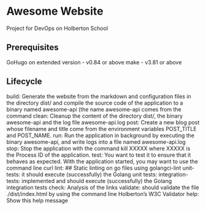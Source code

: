 # Awesome Website

Project for DevOps on Holberton School

## Prerequisites
GoHugo on extended version - v0.84 or above make - v3.81 or above

## Lifecycle
build:	 Generate the website from the markdown and configuration files in the directory dist/ and compile the source code of the application to a binary named awesome-api (the name awesome-api comes from the command
clean:	 Cleanup the content of the directory dist/, the binary awesome-api and the log file awesome-api.log
post:	 Create a new blog post whose filename and title come from the environment variables POST_TITLE and POST_NAME.
run:     Run the application in background by executing the binary awesome-api, and write logs into a file named awesome-api.log
stop:    Stop the application with the command kill XXXXX where XXXXX is the Process ID of the application.
test:    You want to test it to ensure that it behaves as expected. With the application started, you may want to use the command line curl
lint:    ## Static linting on go files using golangci-lint
unit-tests:      it should execute (successfully) the Golang unit tests:
integration-tests:       implemented and should execute (successfully) the Golang integration tests
check:	 Analysis of the links
validate:	 should validate the file ./dist/index.html by using the command line Holberton’s W3C Validator
help:	 Show this help message
